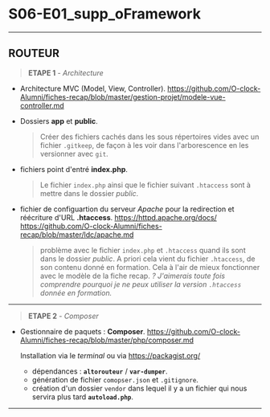 # S06-E01_supp_oFramework
---
## ROUTEUR

> __ETAPE 1__ - *Architecture*

* Architecture MVC (Model, View, Controller).
https://github.com/O-clock-Alumni/fiches-recap/blob/master/gestion-projet/modele-vue-controller.md
>
* Dossiers __app__ et __public__.  
  >Créer des fichiers cachés dans les sous répertoires vides avec un fichier `.gitkeep`, de façon à les voir dans l'arborescence en les versionner avec `git`.
>
* fichiers point d'entré __index.php__.  
  >Le fichier `index.php` ainsi que le fichier suivant `.htaccess` sont à mettre dans le dossier *public*.
>	
* fichier de configuartion du serveur _Apache_ pour la redirection et réécriture d'URL __.htaccess__.
https://httpd.apache.org/docs/  
https://github.com/O-clock-Alumni/fiches-recap/blob/master/ldc/apache.md  
  >problème avec le fichier `index.php` et `.htaccess` quand ils sont dans le dossier *public*. A priori cela vient du fichier `.htaccess`, de son contenu donné en formation. Cela à l'air de mieux fonctionner avec le modèle de la fiche recap.
  *? J'aimerais toute fois comprendre pourquoi je ne peux utiliser la version `.htaccess` donnée en formation.*
>
---
> __ETAPE 2__ - *Composer*
* Gestionnaire de paquets : __Composer__.
https://github.com/O-clock-Alumni/fiches-recap/blob/master/php/composer.md  

  Installation via le _terminal_ ou via https://packagist.org/
  - dépendances : __`altorouteur`__ / __`var-dumper`__.
  - génération de fichier `comopser.json` et `.gitignore`.
  - création d'un dossier `vendor` dans lequel il y a un fichier qui nous servira plus tard __`autoload.php`__.
>
---
